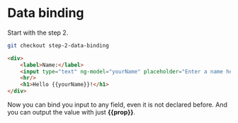 Data binding
============
Start with the step 2.
```bash
git checkout step-2-data-binding
```
 
```html
<div>
    <label>Name:</label>
    <input type="text" ng-model="yourName" placeholder="Enter a name here">
    <hr/>
    <h1>Hello {{yourName}}!</h1>
</div>
```

Now you can bind you input to any field, even it is not declared before. 
And you can output the value with just **{{prop}}**.